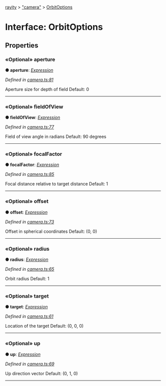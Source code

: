 [rayity](../README.md) > ["camera"](../modules/_camera_.md) > [OrbitOptions](../interfaces/_camera_.orbitoptions.md)



# Interface: OrbitOptions


## Properties
<a id="aperture"></a>

### «Optional» aperture

**●  aperture**:  *[Expression](_expression_.expression.md)* 

*Defined in [camera.ts:81](https://github.com/gribbet/rayity/blob/4838bef/src/camera.ts#L81)*



Aperture size for depth of field Default: 0




___

<a id="fieldofview"></a>

### «Optional» fieldOfView

**●  fieldOfView**:  *[Expression](_expression_.expression.md)* 

*Defined in [camera.ts:77](https://github.com/gribbet/rayity/blob/4838bef/src/camera.ts#L77)*



Field of view angle in radians Default: 90 degrees




___

<a id="focalfactor"></a>

### «Optional» focalFactor

**●  focalFactor**:  *[Expression](_expression_.expression.md)* 

*Defined in [camera.ts:85](https://github.com/gribbet/rayity/blob/4838bef/src/camera.ts#L85)*



Focal distance relative to target distance Default: 1




___

<a id="offset"></a>

### «Optional» offset

**●  offset**:  *[Expression](_expression_.expression.md)* 

*Defined in [camera.ts:73](https://github.com/gribbet/rayity/blob/4838bef/src/camera.ts#L73)*



Offset in spherical coordinates Default: (0, 0)




___

<a id="radius"></a>

### «Optional» radius

**●  radius**:  *[Expression](_expression_.expression.md)* 

*Defined in [camera.ts:65](https://github.com/gribbet/rayity/blob/4838bef/src/camera.ts#L65)*



Orbit radius Default: 1




___

<a id="target"></a>

### «Optional» target

**●  target**:  *[Expression](_expression_.expression.md)* 

*Defined in [camera.ts:61](https://github.com/gribbet/rayity/blob/4838bef/src/camera.ts#L61)*



Location of the target Default: (0, 0, 0)




___

<a id="up"></a>

### «Optional» up

**●  up**:  *[Expression](_expression_.expression.md)* 

*Defined in [camera.ts:69](https://github.com/gribbet/rayity/blob/4838bef/src/camera.ts#L69)*



Up direction vector Default: (0, 1, 0)




___


